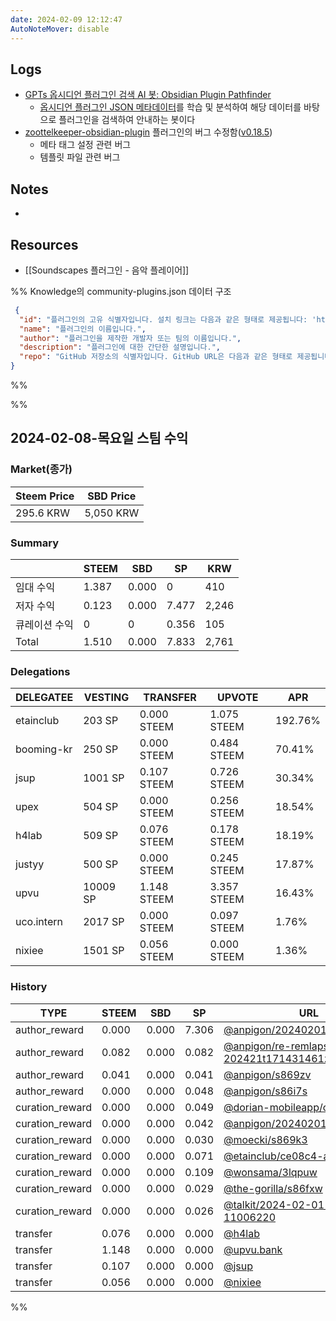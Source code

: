 ```yaml
---
date: 2024-02-09 12:12:47
AutoNoteMover: disable
---
```


## Logs
- [GPTs 옵시디언 플러그인 검색 AI 봇: Obsidian Plugin Pathfinder](https://chat.openai.com/g/g-ucZJ9aP3Z-obsidian-plugin-pathfinder)
	- [옵시디언 플러그인 JSON 메타데이터](https://github.com/obsidianmd/obsidian-releases/blob/master/community-plugins.json)를 학습 및 분석하여 해당 데이터를 바탕으로 플러그인을 검색하여 안내하는 봇이다
- [zoottelkeeper-obsidian-plugin](https://github.com/anpigon/zoottelkeeper-obsidian-plugin) 플러그인의 버그 수정함([v0.18.5](https://github.com/anpigon/zoottelkeeper-obsidian-plugin/releases/tag/0.18.5))
	- 메타 태그 설정 관련 버그
	- 템플릿 파일 관련 버그

## Notes
- 

## Resources
- [[Soundscapes 플러그인 - 음악 플레이어]]


%%
Knowledge의 community-plugins.json 데이터 구조
```json
 {
  "id": "플러그인의 고유 식별자입니다. 설치 링크는 다음과 같은 형태로 제공됩니다: 'https://obsidian.md/plugins?id=$id'",
  "name": "플러그인의 이름입니다.",
  "author": "플러그인을 제작한 개발자 또는 팀의 이름입니다.",
  "description": "플러그인에 대한 간단한 설명입니다.",
  "repo": "GitHub 저장소의 식별자입니다. GitHub URL은 다음과 같은 형태로 제공됩니다: 'https://github.com/$repo'"
}
```
%%

%%

## 2024-02-08-목요일 스팀 수익

### Market(종가)
| Steem Price | SBD Price |
| --- | --- |
| 295.6 KRW | 5,050 KRW |

### Summary
| | STEEM | SBD | SP | KRW |
| --- | --- | --- | --- |--- |
| 임대 수익 | 1.387 | 0.000 | 0 | 410 |
| 저자 수익 | 0.123 | 0.000 | 7.477 | 2,246 |
| 큐레이션 수익 | 0 | 0 | 0.356 | 105 |
| Total | 1.510 | 0.000 | 7.833 | 2,761 |

### Delegations
| DELEGATEE | VESTING | TRANSFER | UPVOTE | APR |
| --- | --- | --- | --- | --- |
| etainclub | 203 SP | 0.000 STEEM | 1.075 STEEM | 192.76% |
| booming-kr | 250 SP | 0.000 STEEM | 0.484 STEEM | 70.41% |
| jsup | 1001 SP | 0.107 STEEM | 0.726 STEEM | 30.34% |
| upex | 504 SP | 0.000 STEEM | 0.256 STEEM | 18.54% |
| h4lab | 509 SP | 0.076 STEEM | 0.178 STEEM | 18.19% |
| justyy | 500 SP | 0.000 STEEM | 0.245 STEEM | 17.87% |
| upvu | 10009 SP | 1.148 STEEM | 3.357 STEEM | 16.43% |
| uco.intern | 2017 SP | 0.000 STEEM | 0.097 STEEM | 1.76% |
| nixiee | 1501 SP | 0.056 STEEM | 0.000 STEEM | 1.36% |

### History
| TYPE | STEEM | SBD | SP | URL |
| --- | --- | --- | --- | --- |
| author_reward | 0.000 | 0.000 | 7.306 | [@anpigon/20240201t080738740z](https://steemit.com/@anpigon/20240201t080738740z) |
| author_reward | 0.082 | 0.000 | 0.082 | [@anpigon/re-remlaps-202421t171431461z](https://steemit.com/@anpigon/re-remlaps-202421t171431461z) |
| author_reward | 0.041 | 0.000 | 0.041 | [@anpigon/s869zv](https://steemit.com/@anpigon/s869zv) |
| author_reward | 0.000 | 0.000 | 0.048 | [@anpigon/s86i7s](https://steemit.com/@anpigon/s86i7s) |
| curation_reward | 0.000 | 0.000 | 0.049 | [@dorian-mobileapp/c6fd04](https://steemit.com/@dorian-mobileapp/c6fd04) |
| curation_reward | 0.000 | 0.000 | 0.042 | [@anpigon/20240201t080738740z](https://steemit.com/@anpigon/20240201t080738740z) |
| curation_reward | 0.000 | 0.000 | 0.030 | [@moecki/s869k3](https://steemit.com/@moecki/s869k3) |
| curation_reward | 0.000 | 0.000 | 0.071 | [@etainclub/ce08c4-ai](https://steemit.com/@etainclub/ce08c4-ai) |
| curation_reward | 0.000 | 0.000 | 0.109 | [@wonsama/3lqpuw](https://steemit.com/@wonsama/3lqpuw) |
| curation_reward | 0.000 | 0.000 | 0.029 | [@the-gorilla/s86fxw](https://steemit.com/@the-gorilla/s86fxw) |
| curation_reward | 0.000 | 0.000 | 0.026 | [@talkit/2024-02-01-1-11006220](https://steemit.com/@talkit/2024-02-01-1-11006220) |
| transfer | 0.076 | 0.000 | 0.000 | [@h4lab](https://steemit.com/@h4lab) |
| transfer | 1.148 | 0.000 | 0.000 | [@upvu.bank](https://steemit.com/@upvu.bank) |
| transfer | 0.107 | 0.000 | 0.000 | [@jsup](https://steemit.com/@jsup) |
| transfer | 0.056 | 0.000 | 0.000 | [@nixiee](https://steemit.com/@nixiee) |

%%


